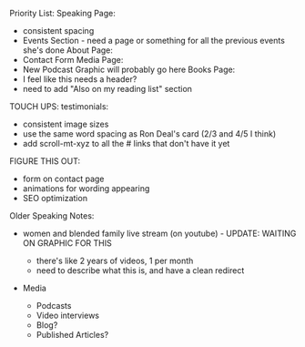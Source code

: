 

Priority List:
Speaking Page: 
  - consistent spacing
  - Events Section - need a page or something for all the previous events she's done
About Page:
  - Contact Form
Media Page:
  - New Podcast Graphic will probably go here
Books Page:
  - I feel like this needs a header?
  - need to add "Also on my reading list" section


TOUCH UPS:
testimonials:
  - consistent image sizes
  - use the same word spacing as Ron Deal's card (2/3 and 4/5 I think)
  - add scroll-mt-xyz to all the # links that don't have it yet

FIGURE THIS OUT:
  - form on contact page
  - animations for wording appearing
  - SEO optimization

Older Speaking Notes:
  - women and blended family live stream (on youtube) - UPDATE: WAITING ON GRAPHIC FOR THIS
    - there's like 2 years of videos, 1 per month
    - need to describe what this is, and have a clean redirect

- Media
    - Podcasts
    - Video interviews
    - Blog?
    - Published Articles?
